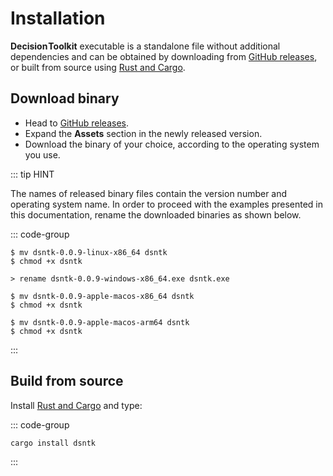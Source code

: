 # Installation

<span style="font-weight:bold;word-spacing:-0.15rem;">Decision Toolkit</span> executable is a standalone file without additional dependencies and can be obtained by
downloading from [GitHub releases](https://github.com/dsntk/dsntk-rs/releases),
or built from source using [Rust and Cargo](https://www.rust-lang.org/tools/install).

## Download binary

- Head to [GitHub releases](https://github.com/dsntk/dsntk-rs/releases).
- Expand the **Assets** section in the newly released version.
- Download the binary of your choice, according to the operating system you use.

::: tip HINT

The names of released binary files contain the version number and operating system name.
In order to proceed with the examples presented in this documentation,
rename the downloaded binaries as shown below.

::: code-group

```shell [Linux (x86_64)]
$ mv dsntk-0.0.9-linux-x86_64 dsntk
$ chmod +x dsntk
```

```shell [Windows (x86_64)]
> rename dsntk-0.0.9-windows-x86_64.exe dsntk.exe
```

```shell [macOs (x86_64)]
$ mv dsntk-0.0.9-apple-macos-x86_64 dsntk
$ chmod +x dsntk
```

```shell [macOs (ARM64)]
$ mv dsntk-0.0.9-apple-macos-arm64 dsntk
$ chmod +x dsntk
```

:::

## Build from source

Install [Rust and Cargo](https://www.rust-lang.org/tools/install) and type:

::: code-group

```shell [TERMINAL]
cargo install dsntk
```

:::
